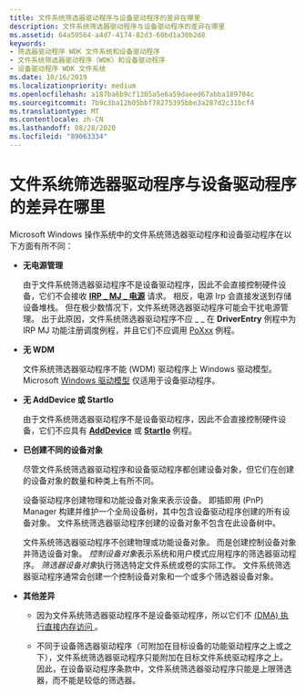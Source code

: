 ```yaml
---
title: 文件系统筛选器驱动程序与设备驱动程序的差异在哪里
description: 文件系统筛选器驱动程序与设备驱动程序的差异在哪里
ms.assetid: 64a59564-a4d7-4174-82d3-60bd1a30b2d8
keywords:
- 筛选器驱动程序 WDK 文件系统和设备驱动程序
- 文件系统筛选器驱动程序（WDK）和设备驱动程序
- 设备驱动程序 WDK 文件系统
ms.date: 10/16/2019
ms.localizationpriority: medium
ms.openlocfilehash: a187ba6b9cf1305a5e6a59daeed67abba189704c
ms.sourcegitcommit: 7b9c3ba12b05bbf78275395bbe3a287d2c31bcf4
ms.translationtype: MT
ms.contentlocale: zh-CN
ms.lasthandoff: 08/28/2020
ms.locfileid: "89063334"
---
```

# <a name="how-file-system-filter-drivers-are-different-from-device-drivers"></a>文件系统筛选器驱动程序与设备驱动程序的差异在哪里

Microsoft Windows 操作系统中的文件系统筛选器驱动程序和设备驱动程序在以下方面有所不同：

- **无电源管理**

  由于文件系统筛选器驱动程序不是设备驱动程序，因此不会直接控制硬件设备，它们不会接收 [**IRP \_ MJ \_ 电源**](../kernel/irp-mj-power.md) 请求。 相反，电源 Irp 会直接发送到存储设备堆栈。 但在极少数情况下，文件系统筛选器驱动程序可能会干扰电源管理。 出于此原因，文件系统筛选器驱动程序不应 \_ \_ 在 **DriverEntry** 例程中为 IRP MJ 功能注册调度例程，并且它们不应调用 [PoXxx](/windows-hardware/drivers/ddi/index) 例程。

- **无 WDM**

  文件系统筛选器驱动程序不能 (WDM) 驱动程序上 Windows 驱动模型。 Microsoft [Windows 驱动模型](https://docs.microsoft.com/windows-hardware/drivers/kernel/windows-driver-model) 仅适用于设备驱动程序。

- **无 AddDevice 或 StartIo**

  由于文件系统筛选器驱动程序不是设备驱动程序，因此不会直接控制硬件设备，它们不应具有 [**AddDevice**](/windows-hardware/drivers/ddi/wdm/nc-wdm-driver_add_device) 或 [**StartIo**](/windows-hardware/drivers/ddi/wdm/nc-wdm-driver_startio) 例程。

- **已创建不同的设备对象**

  尽管文件系统筛选器驱动程序和设备驱动程序都创建设备对象，但它们在创建的设备对象的数量和种类上有所不同。

  设备驱动程序创建物理和功能设备对象来表示设备。 即插即用 (PnP) Manager 构建并维护一个全局设备树，其中包含设备驱动程序创建的所有设备对象。 文件系统筛选器驱动程序创建的设备对象不包含在此设备树中。

  文件系统筛选器驱动程序不创建物理或功能设备对象。 而是创建控制设备对象并筛选设备对象。 *控制设备对象*表示系统和用户模式应用程序的筛选器驱动程序。 *筛选器设备对象*执行筛选特定文件系统或卷的实际工作。 文件系统筛选器驱动程序通常会创建一个控制设备对象和一个或多个筛选器设备对象。

- **其他差异**

  - 因为文件系统筛选器驱动程序不是设备驱动程序，所以它们不 [ (DMA) 执行直接内存访问 ](../kernel/using-direct-i-o-with-dma.md)。

  - 不同于设备筛选器驱动程序（可附加在目标设备的功能驱动程序之上或之下），文件系统筛选器驱动程序只能附加在目标文件系统驱动程序之上。 因此，在设备驱动程序条款中，文件系统筛选器驱动程序只能是上限筛选器，而不能是较低的筛选器。